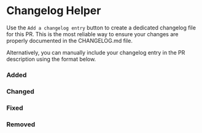 # Changelog Helper

Use the `Add a changelog entry` button to create a dedicated changelog file for this PR.
This is the most reliable way to ensure your changes are properly documented in the CHANGELOG.md file.

Alternatively, you can manually include your changelog entry in the PR description using the format below.

### Added
<!-- List new features or functionality added -->

### Changed
<!-- List changes to existing functionality -->

### Fixed
<!-- List bug fixes -->

### Removed
<!-- List features or functionality that was removed -->